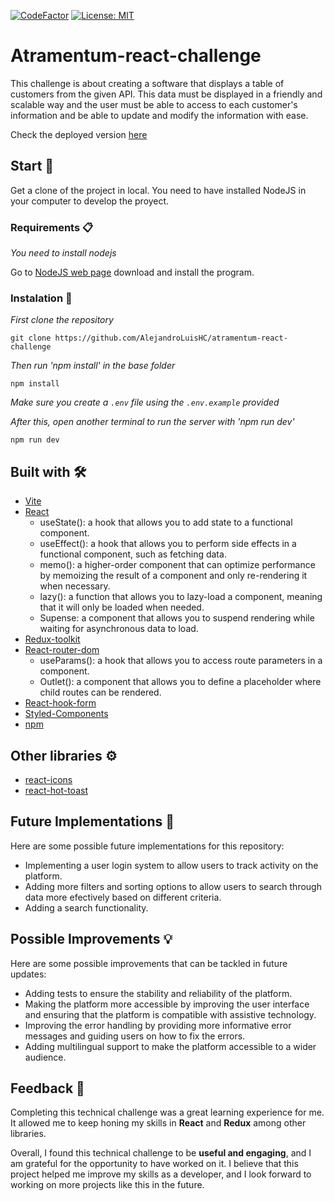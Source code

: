 [![CodeFactor](https://www.codefactor.io/repository/github/alejandroluishc/atramentum-react-challenge/badge/main)](https://www.codefactor.io/repository/github/alejandroluishc/atramentum-react-challenge/overview/main)
[![License: MIT](https://img.shields.io/badge/License-MIT-yellow.svg)](https://opensource.org/licenses/MIT)
# Atramentum-react-challenge
This challenge is about creating a software that displays a table of customers from the given API. This data must be displayed in a friendly and scalable way and the user must be able to access to each customer's information and be able to update and modify the information with ease.

Check the deployed version [here](https://atramentum-challenge.netlify.app)

## Start 🚀

Get a clone of the project in local. You need to have installed NodeJS in your computer to develop the proyect.

### Requirements 📋

_You need to install nodejs_

Go to [NodeJS web page](https://nodejs.org/es/) download and install the
program.

### Instalation 🔧

_First clone the repository_

```
git clone https://github.com/AlejandroLuisHC/atramentum-react-challenge
```

_Then run 'npm install' in the base folder_

```
npm install
```

_Make sure you create a `.env` file using the `.env.example` provided_

_After this, open another terminal to run the server with 'npm run dev'_

```
npm run dev
```

## Built with 🛠️
- [Vite](https://vitejs.dev/)
- [React](https://es.reactjs.org/)
  - useState(): a hook that allows you to add state to a functional component.
  - useEffect(): a hook that allows you to perform side effects in a functional component, such as fetching data.
  - memo(): a higher-order component that can optimize performance by memoizing the result of a component and only re-rendering it when necessary.
  - lazy(): a function that allows you to lazy-load a component, meaning that it will only be loaded when needed.
  - Supense: a component that allows you to suspend rendering while waiting for asynchronous data to load.
- [Redux-toolkit](https://redux-toolkit.js.org/)
- [React-router-dom](https://reactrouter.com/en/main)
  - useParams(): a hook that allows you to access route parameters in a component.
  - Outlet(): a component that allows you to define a placeholder where child routes can be rendered.
- [React-hook-form](https://react-hook-form.com/)
- [Styled-Components](https://styled-components.com/)
- [npm](https://www.npmjs.com/)


## Other libraries ⚙️
- [react-icons](https://react-icons.github.io/react-icons)
- [react-hot-toast](https://react-hot-toast.com/)

## Future Implementations 🚀
Here are some possible future implementations for this repository:

- Implementing a user login system to allow users to track activity on the platform.
- Adding more filters and sorting options to allow users to search through data more efectively based on different criteria.
- Adding a search functionality.

## Possible Improvements 💡
Here are some possible improvements that can be tackled in future updates:

- Adding tests to ensure the stability and reliability of the platform.
- Making the platform more accessible by improving the user interface and ensuring that the platform is compatible with assistive technology.
- Improving the error handling by providing more informative error messages and guiding users on how to fix the errors.
- Adding multilingual support to make the platform accessible to a wider audience.

## Feedback 📣
Completing this technical challenge was a great learning experience for me. It allowed me to keep honing my skills in **React** and **Redux** among other libraries. 

Overall, I found this technical challenge to be **useful and engaging**, and I am grateful for the opportunity to have worked on it. I believe that this project helped me improve my skills as a developer, and I look forward to working on more projects like this in the future.
